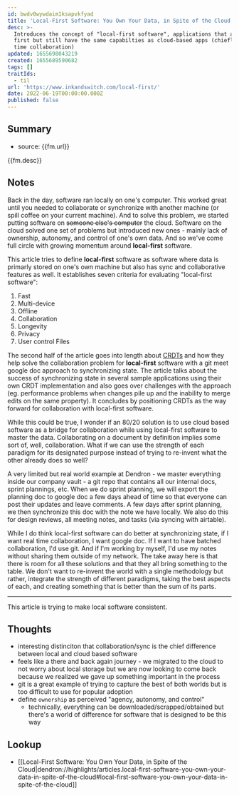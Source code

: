 ```yaml
---
id: bwdv0wywdaim1ksapvkfyad
title: 'Local-First Software: You Own Your Data, in Spite of the Cloud'
desc: >-
  Introduces the concept of "local-first software", applications that are local
  first but still have the same capabilties as cloud-based apps (chiefly real
  time collaboration)
updated: 1655698043219
created: 1655689590682
tags: []
traitIds:
  - til
url: 'https://www.inkandswitch.com/local-first/'
date: 2022-06-19T00:00:00.000Z
published: false
---
```


## Summary
- source: {{fm.url}}

{{fm.desc}}

## Notes

Back in the day, software ran locally on one's computer. 
This worked great until you needed to collaborate or synchronize with another machine (or spill coffee on your current machine). 
And to solve this problem, we started putting software on ~~someone else's computer~~ the cloud. 
Software on the cloud solved one set of problems but introduced new ones - mainly lack of ownership, autonomy, and control of one's own data. 
And so we've come full circle with growing momentum around  **local-first** software. 

This article tries to define **local-first** software as software where data is primarly stored on one's own machine but also has sync and collaborative features as well. 
It establishes seven criteria for evaluating "local-first software":

1. Fast 
2. Multi-device 
3. Offline 
4. Collaboration 
5. Longevity 
6. Privacy 
7. User control Files

The second half of the article goes into length about [CRDTs](https://en.wikipedia.org/wiki/Conflict-free_replicated_data_type) and how they help solve the collaboration problem for **local-first** software with a git meet google doc approach to synchronizing state. The article talks about the success of synchronizing state in several sample applications using their own CRDT implementation and also goes over challenges with the approach (eg. performance problems when changes pile up and the inability to merge edits on the same property).  It concludes by positioning CRDTs as the way forward for collaboration with local-first software.

While this could be true, I wonder if an 80/20 solution is to use cloud based software as a bridge for collaboration while using local-first software to master the data. Collaborating on a document by definition implies some sort of, well, collaboration. What if we can use the strength of each paradigm for its designated purpose instead of trying to re-invent what the other already does so well? 

A very limited but real world example at Dendron - we master everything inside our company vault - a git repo that contains all our internal docs, sprint plannings, etc. When we do sprint planning, we will export the planning doc to google doc a few days ahead of time so that everyone can post their updates and leave comments. A few days after sprint planning, we then synchronize this doc with the note we have locally. We also do this for design reviews, all meeting notes, and tasks (via syncing with airtable). 

While I do think local-first software can do better at synchronizing state, if I want real time collaboration, I want google doc. If I want to have batched collaboration, I'd use git. And if I'm working by myself, I'd use my notes without sharing them outside of my network. The take away here is that there is room for all these solutions and that they all bring something to the table. We don't want to re-invent the world with a single methodology but rather, integrate the strength of different paradigms, taking the best aspects of each, and creating something that is better than the sum of its parts. 

***
<!-- 
Dendron is **local-first** software. But we're not idiomatic about it. We think it makes sense for your knowledge to be mastered locally because you should have **ownership, autonomy, and control** over your own data. But if you want real time collaboration, we think its better that we support seamless integration with existing solutions like google docs vs try to replicate it locally. 

Ownership, autonomy and control don't mean much if you can't get a result. Pragmatism. 

Being able to make use of your information in the most effective way possible. 
We think this is by using gradual structure in the form of fleixble hierarchies, consistently defined. The flexibility extends to lett
Flexibility is key. 




The authors already acknolwedge that there is usually some collaboration 



Concludes with the opnion that CRDTs are the way to acchieve collaboration in local first software -->


<!-- While I think this can work, I also think it's limited in use - ultimately, you will have merge conflicts and these conflicts get worse the longer software 

CRDTs will probably be the best we can do in terms of consistency for **local-first** software.  -->


<!-- If you squint, the dichotomy between **cloud vs local-first** software is actually captured 
[CAP theorem](https://en.wikipedia.org/wiki/CAP_theorem) - consistency, availability, partition tolerant applies to local first software. 

Cloud software is consistent and partition tolerant. It is not always available. 

Local software is available and partition tolerant (there are no partitions, you have all the data). It is not consistent as your machine is meant to work without being connected to the network.  -->

This article is trying to make local software consistent. 

## Thoughts
- interesting distinciton that collaboration/sync is the chief difference between local and cloud based software
- feels like a there and back again journey - we migrated to the cloud to not worry about local storage but we are now looking to come back because we realized we gave up something important in the process
- git is a great example of trying to capture the best of both worlds but is too difficult to use for popular adoption
- define `ownership` as perceived "agency, autonomy, and control"
  - technically, everything can be downloaded/scrapped/obtained but there's a world of difference for software that is designed to be this way 

## Lookup
- [[Local-First Software: You Own Your Data, in Spite of the Cloud|dendron://highlights/articles.local-first-software-you-own-your-data-in-spite-of-the-cloud#local-first-software-you-own-your-data-in-spite-of-the-cloud]]
